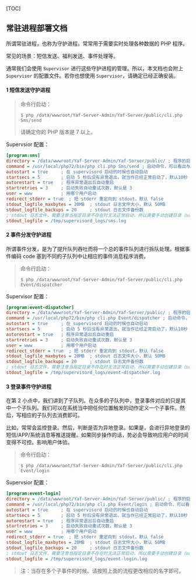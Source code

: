 [TOC]

## 常驻进程部署文档

所谓常驻进程，也称为守护进程。常常用于需要实时处理各种数据的 PHP 程序。

常见的场景：短信发送、福利发送、事件处理等。



通常我们会使用 `Supervisor` 进行这些守护进程的管理。所以，本文档也会附上 `Supervisor` 的配置文件。若你也想使用 `Supervisor`，请确定已经正确安装。



#### 1 短信发送守护进程

> 命令行启动：
>
> `$ php /data/wwwroot/Yaf-Server-Admin/Yaf-Server/public/cli.php Sms/send`
>
> 请确定你的 PHP 版本是 7 以上。

Supervsior 配置：

```ini
[program:sms]
directory = /data/wwwroot/Yaf-Server-Admin/Yaf-Server/public/ ; 程序的启动目录
command = /usr/local/php72/bin/php cli.php Sms/send ; 启动命令，可以看出与手动在命令行启动的命令是一样的
autostart = true     ; 在 supervisord 启动的时候也自动启动
startsecs = 5        ; 启动 5 秒后没有异常退出，就当作已经正常启动了，默认10秒
autorestart = true   ; 程序异常退出后自动重启
startretries = 3     ; 启动失败自动重试次数，默认是 3
user = www           ; 用哪个用户启动
redirect_stderr = true  ; 把 stderr 重定向到 stdout，默认 false
stdout_logfile_maxbytes = 20MB  ; stdout 日志文件大小，默认 50MB
stdout_logfile_backups = 20     ; stdout 日志文件备份数
; stdout 日志文件，需要注意当指定目录不存在时无法正常启动，所以需要手动创建目录（supervisord 会自动创建日志文件）
stdout_logfile = /tmp/supervisord_logs/sms.log
```



#### 2 事件分发守护进程

所谓事件分发，是为了提升队列吞吐而将一个总的事件队列进行拆队处理。根据事件编码 code 塞到不同的子队列中让相应的事件消息程序消费。

> 命令行启动：
>
> `$ php /data/wwwroot/Yaf-Server-Admin/Yaf-Server/public/cli.php Event/dispatcher`

Supervisor 配置：

```ini
[program:event-dispatcher]
directory = /data/wwwroot/Yaf-Server-Admin/Yaf-Server/public/ ; 程序的启动目录
command = /usr/local/php72/bin/php cli.php Event/dispatcher ; 启动命令，可以看出与手动在命令行启动的命令是一样的
autostart = true     ; 在 supervisord 启动的时候也自动启动
startsecs = 5        ; 启动 5 秒后没有异常退出，就当作已经正常启动了，默认10秒
autorestart = true   ; 程序异常退出后自动重启
startretries = 3     ; 启动失败自动重试次数，默认是 3
user = www           ; 用哪个用户启动
redirect_stderr = true  ; 把 stderr 重定向到 stdout，默认 false
stdout_logfile_maxbytes = 20MB  ; stdout 日志文件大小，默认 50MB
stdout_logfile_backups = 20     ; stdout 日志文件备份数
; stdout 日志文件，需要注意当指定目录不存在时无法正常启动，所以需要手动创建目录（supervisord 会自动创建日志文件）
stdout_logfile = /tmp/supervisord_logs/event-dispatcher.log
```



#### 3 登录事件守护进程

在第 2 小点中，我们讲到了子队列。在众多的子队列中，登录事件对应的只是其中一个子队列。我们可以在系统当中把任何位置触发的动作定义一个子事件。然后，写相应的子队列去消费即可。



比如，常常会监控登录。然后，判断是否为异地登录。如果是，会进行异地登录的短信/APP/系统消息等推送提醒。如果同步操作的话，势必会导致响应用户的时间变得不可控。影响用户体验。



> 命令行启动：
>
> `$ php /data/wwwroot/Yaf-Server-Admin/Yaf-Server/public/cli.php Event/login`

Supervsior 配置：

```ini
[program:event-login]
directory = /data/wwwroot/Yaf-Server-Admin/Yaf-Server/public/ ; 程序的启动目录
command = /usr/local/php72/bin/php cli.php Event/login ; 启动命令，可以看出与手动在命令行启动的命令是一样的
autostart = true     ; 在 supervisord 启动的时候也自动启动
startsecs = 5        ; 启动 5 秒后没有异常退出，就当作已经正常启动了，默认10秒
autorestart = true   ; 程序异常退出后自动重启
startretries = 3     ; 启动失败自动重试次数，默认是 3
user = www           ; 用哪个用户启动
redirect_stderr = true  ; 把 stderr 重定向到 stdout，默认 false
stdout_logfile_maxbytes = 20MB  ; stdout 日志文件大小，默认 50MB
stdout_logfile_backups = 20     ; stdout 日志文件备份数
; stdout 日志文件，需要注意当指定目录不存在时无法正常启动，所以需要手动创建目录（supervisord 会自动创建日志文件）
stdout_logfile = /tmp/supervisord_logs/event-login.log
```



> 注：当存在多个子事件的时候。请按照上面的流程更改相应的名字即可。





















